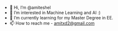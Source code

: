 - 👋 Hi, I’m @amiteshel
- 👀 I’m interested in Machine Learning and AI :)
- 🌱 I’m currently learning for my Master Degree in EE.
- 📫 How to reach me - amitxd2@gmail.com


